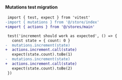 #### Mutations test migration

```diff
 import { test, expect } from 'vitest'
-import { mutations } from '@/store/index'
+import { actions } from '@/stores/main'

 test('increment should work as expected', () => {
   const state = { count: 0 }
-  mutations.increment(state)
+  actions.increment.call(state)
   expect(state.count).toBe(1)
-  mutations.increment(state)
+  actions.increment.call(state)
   expect(state.count).toBe(2)
 })
```


<aside class="notes">
</aside>
